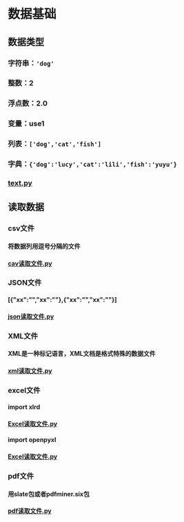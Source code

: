 # 数据基础

## 数据类型
### 字符串：`'dog'`
### 整数：2
### 浮点数：2.0
### 变量：use1
### 列表：`['dog','cat','fish']`
### 字典：`{'dog':'lucy','cat':'lili','fish':'yuyu'}`
### [text.py](E:/../code/text.py)

## 读取数据
### csv文件 
#### 将数据列用逗号分隔的文件
#### [cav读取文件.py](E:/../code/csvtext.py)

### JSON文件
#### [{"xx":"","xx":""},{"xx":"","xx":""}]
#### [json读取文件.py](E:/../code/jsontext.py)

### XML文件
#### XML是一种标记语言，XML文档是格式特殊的数据文件
#### [xml读取文件.py](E:/../code/xmldata.py)

### excel文件
#### import xlrd
#### [Excel读取文件.py](E:/../code/parse_excel01.py)

#### import openpyxl
#### [Excel读取文件.py](E:/../code/parse_excel02.py)

### pdf文件
#### 用slate包或者pdfminer.six包
#### [pdf读取文件.py](E:/../code/parse_pdf.py)
